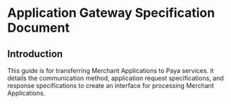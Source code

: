 # Application Gateway Specification Document

## Introduction

This guide is for transferring Merchant Applications to Paya services. it details the communication method, application request specifications, and response specifications to create an interface for processing Merchant Applications. 
